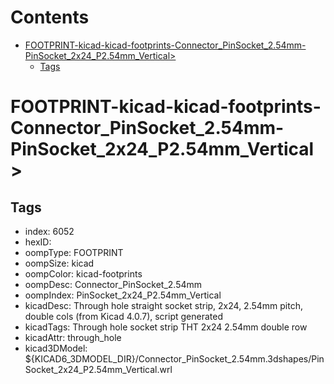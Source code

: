 



Contents
========

* [FOOTPRINT-kicad-kicad-footprints-Connector_PinSocket_2.54mm-PinSocket_2x24_P2.54mm_Vertical>](#footprint-kicad-kicad-footprints-connector_pinsocket_254mm-pinsocket_2x24_p254mm_vertical)
	* [Tags](#tags)

# FOOTPRINT-kicad-kicad-footprints-Connector_PinSocket_2.54mm-PinSocket_2x24_P2.54mm_Vertical>

## Tags

- index: 6052
- hexID: 
- oompType: FOOTPRINT
- oompSize: kicad
- oompColor: kicad-footprints
- oompDesc: Connector_PinSocket_2.54mm
- oompIndex: PinSocket_2x24_P2.54mm_Vertical
- kicadDesc: Through hole straight socket strip, 2x24, 2.54mm pitch, double cols (from Kicad 4.0.7), script generated
- kicadTags: Through hole socket strip THT 2x24 2.54mm double row
- kicadAttr: through_hole
- kicad3DModel: ${KICAD6_3DMODEL_DIR}/Connector_PinSocket_2.54mm.3dshapes/PinSocket_2x24_P2.54mm_Vertical.wrl
